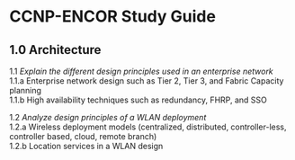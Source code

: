 # CCNP-ENCOR Study Guide

## **1.0 Architecture**
1.1 *Explain the different design principles used in an enterprise network*  
1.1.a Enterprise network design such as Tier 2, Tier 3, and Fabric Capacity planning  
1.1.b High availability techniques such as redundancy, FHRP, and SSO  

1.2 *Analyze design principles of a WLAN deployment*  
1.2.a Wireless deployment models (centralized, distributed, controller-less, controller based, cloud, remote branch)  
1.2.b Location services in a WLAN design 

